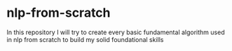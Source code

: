 # nlp-from-scratch
In this repository I will try to create every basic fundamental algorithm used in nlp from scratch to build my solid foundational skills 
